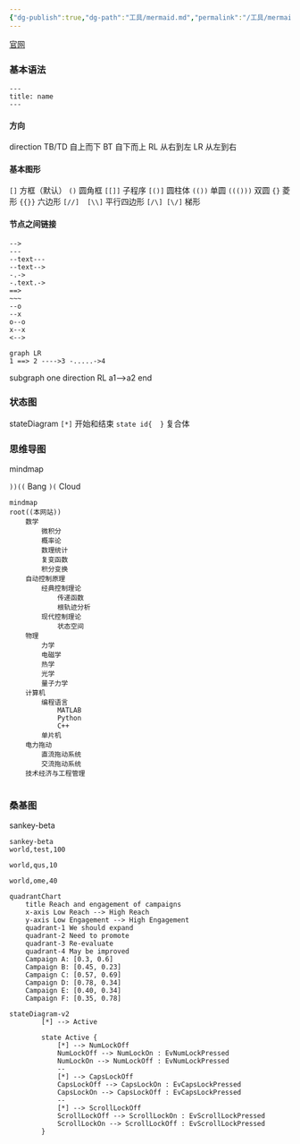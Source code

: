 ```yaml
---
{"dg-publish":true,"dg-path":"工具/mermaid.md","permalink":"/工具/mermaid/","dgPassFrontmatter":true,"noteIcon":"","created":"2024-04-22T22:03:17.417+08:00","updated":"2024-04-28T13:11:45.843+08:00"}
---
```


[官网](https://mermaid.js.org/)

### 基本语法
```
---
title: name
---
```
#### 方向
direction 
TB/TD  自上而下
BT  自下而上
RL  从右到左
LR  从左到右
#### 基本图形
`[]`   方框（默认）
`()`  圆角框
`[[]]`  子程序
`[()]` 圆柱体
`(())`  单圆
`((()))` 双圆
`{}`  菱形
`{{}}`  六边形
`[//]  [\\]`  平行四边形
`[/\] [\/]`  梯形
#### 节点之间链接
```
-->
---
--text---
--text-->
-.->
-.text.->
==> 
~~~
--o
--x
o--o
x--x
<-->
```

```mermaid
graph LR
1 ==> 2 ---->3 -.....->4
```

subgraph one 
direction RL
a1-->a2 
end
### 状态图
stateDiagram
`[*]` 开始和结束
`state id{  }`   复合体

### 思维导图
mindmap

`))((`    Bang
`)(`  Cloud

```mermaid
mindmap
root((本网站))
	数学
		微积分
		概率论
		数理统计
		复变函数
		积分变换
	自动控制原理
		经典控制理论
			传递函数
			根轨迹分析
		现代控制理论
			状态空间
	物理
		力学
		电磁学
		热学
		光学
		量子力学
	计算机
		编程语言
			MATLAB
			Python
			C++
		单片机
	电力拖动
		直流拖动系统
		交流拖动系统
	技术经济与工程管理
		
```

### 桑基图
sankey-beta

```mermaid
sankey-beta
world,test,100

world,qus,10

world,ome,40
```




```mermaid
quadrantChart
    title Reach and engagement of campaigns
    x-axis Low Reach --> High Reach
    y-axis Low Engagement --> High Engagement
    quadrant-1 We should expand
    quadrant-2 Need to promote
    quadrant-3 Re-evaluate
    quadrant-4 May be improved
    Campaign A: [0.3, 0.6]
    Campaign B: [0.45, 0.23]
    Campaign C: [0.57, 0.69]
    Campaign D: [0.78, 0.34]
    Campaign E: [0.40, 0.34]
    Campaign F: [0.35, 0.78]

```
```mermaid
stateDiagram-v2
        [*] --> Active
    
        state Active {
            [*] --> NumLockOff
            NumLockOff --> NumLockOn : EvNumLockPressed
            NumLockOn --> NumLockOff : EvNumLockPressed
            --
            [*] --> CapsLockOff
            CapsLockOff --> CapsLockOn : EvCapsLockPressed
            CapsLockOn --> CapsLockOff : EvCapsLockPressed
            --
            [*] --> ScrollLockOff
            ScrollLockOff --> ScrollLockOn : EvScrollLockPressed
            ScrollLockOn --> ScrollLockOff : EvScrollLockPressed
        }

```




